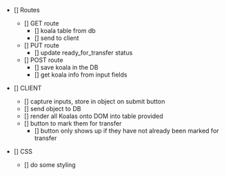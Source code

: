 - [] Routes
	- [] GET route
		- [] koala table from db
		- [] send to client
	- [] PUT route
		- [] update ready_for_transfer status
	- [] POST route
		- [] save koala in the DB 
		- [] get koala info from input fields

- [] CLIENT
	- [] capture inputs, store in object on submit button
	- [] send object to DB
	- [] render all Koalas onto DOM into table provided
	- [] button to mark them for transfer
		- [] button only shows up if they have not already been marked for transfer

- [] CSS
	- [] do some styling
	 

